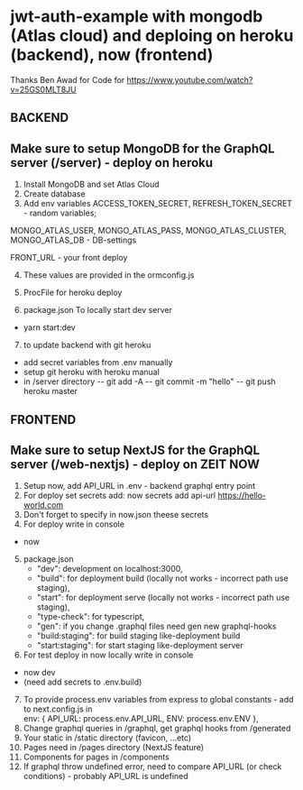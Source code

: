 # jwt-auth-example with mongodb (Atlas cloud) and deploing on heroku (backend), now (frontend)

Thanks Ben Awad for Code for https://www.youtube.com/watch?v=25GS0MLT8JU


## BACKEND
## Make sure to setup MongoDB for the GraphQL server (/server) - deploy on heroku 

1. Install MongoDB and set Atlas Cloud
2. Create database 
3. Add env variables 
ACCESS_TOKEN_SECRET, REFRESH_TOKEN_SECRET - random variables;

MONGO_ATLAS_USER, MONGO_ATLAS_PASS,
MONGO_ATLAS_CLUSTER, MONGO_ATLAS_DB - DB-settings

FRONT_URL - your front deploy

4. These values are provided in the ormconfig.js

5. ProcFile for heroku deploy

6. package.json To locally start dev server 
 - yarn start:dev

7. to update backend with git heroku
 - add secret variables from .env manually
 - setup git heroku with heroku manual
 - in /server directory 
 -- git add -A
 -- git commit -m "hello"
 -- git push heroku master


## FRONTEND
## Make sure to setup NextJS for the GraphQL server (/web-nextjs) - deploy on ZEIT NOW 
1. Setup now, add API_URL in .env - backend graphql entry point 
2. For deploy set secrets add:
 now secrets add api-url https://hello-world.com
3. Don't forget to specify in now.json theese secrets
4. For deploy write in console
 - now
5. package.json
    - "dev": development on localhost:3000,
    - "build": for deployment build (locally not works - incorrect path use staging),
    - "start": for deployment serve (locally not works - incorrect path use staging),
    - "type-check": for typescript,
    - "gen": if you change .graphql files need gen new graphql-hooks
    - "build:staging": for build staging like-deployment build
    - "start:staging": for start staging like-deployment server
6. For test deploy in now locally write in console
 - now dev 
 - (need add secrets to .env.build)
7. To provide process.env variables from express to global constants - add to next.config.js in   	
    env: {
      API_URL: process.env.API_URL,
      ENV: process.env.ENV
    },
8. Change graphql queries in /graphql, get graphql hooks from /generated
9. Your static in /static directory (favicon, ...etc)
10. Pages need in /pages directory (NextJS feature)
11. Components for pages in /components
12. If graphql throw undefined error, need to compare API_URL (or check conditions) - probably API_URL is undefined
